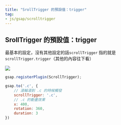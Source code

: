 ```yaml
---
title: "SrollTrigger 的預設值：trigger"
tag: 
- js/gsap/scrolltrigger
---
```


##  SrollTrigger 的預設值：trigger
最基本的設定，沒有其他設定的話`scrollTrigger` 指的就是 `scrollTrigger.trigger`（其他的內容往下看）

![](觸發、停止的參考物件%20trigger,%20endTrigger.md#^29a084)
```js
gsap.registerPlugin(ScrollTrigger);

gsap.to('.c', {
	// 滾輪滾到 .c 的時候觸發
	scrollTrigger: '.c',
	// .c 的動畫效果
	x: 400,
	rotation: 360,
	duration: 3
})
```